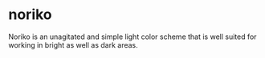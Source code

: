 # noriko

Noriko is an unagitated and simple light color scheme that is well suited for working in bright as well as dark areas.

